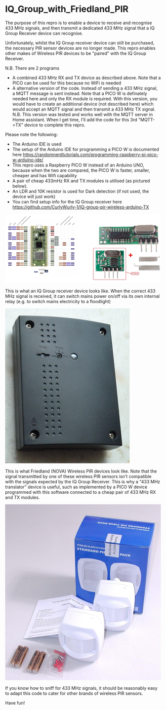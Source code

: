 # IQ_Group_with_Friedland_PIR

The purpose of this repro is to enable a device to receive and recognise 433 MHz signals, and then transmit a dedicated 433 MHz signal that a IQ Group Receiver device can recognise.

Unfortunately, whilst the IQ Group receiver device can still be purchased, the necessary PIR sensor devices are no longer made. This repro enables other makes of Wireless PIR devices to be "paired" with the IQ Group Receiver.    

N.B. There are 2 programs
 - A combined 433 MHz RX and TX device as described above. Note that a PICO can be used for this because no WiFi is needed
 - A alternative version of the code. Instead of sending a 433 MHz signal, a MQTT message is sent instead. Note that a PICO W is definately needed here and only the RX module is required. With this version, you would have to create an additional device (not described here) which would accept an MQTT signal and then transmit a 433 MHz TX signal. N.B. This version was tested and works well with the MQTT server in Home assistant. When I get time, I'll add the code for this 3rd "MQTT->TX" device to complete this repro.   

Please note the following: 
 - The Arduino IDE is used
 - The setup of the Arduino IDE for programming a PICO W is documented here https://randomnerdtutorials.com/programming-raspberry-pi-pico-w-arduino-ide/
 - This repro uses a Raspberry PICO W instead of an Arduino UNO, because when the two are compared, the PICO W is faster, smaller, cheaper and has Wifi capability
 - A pair of cheap 433mHz RX and TX modules is utilised (as pictured below).
 - An LDR and 10K resistor is used for Dark detection (if not used, the device will just work)
 - You can find setup info for the IQ Group receiver here  https://github.com/CurlyWurly-1/IQ-group-pir-wireless-arduino-TX


<img src="images/ard.jpg" alt="Ard_tx"/>

This is what an IQ Group receiver device looks like. When the correct 433 MHz signal is received, it can switch mains power on/off via its own internal relay (e.g. to switch mains electricity to a floodlight)

<img src="images/P1140936.jpg" alt="IQ Group 240V Mains controller"/>

This is what Friedland (NOVA) Wireless PIR devices look like. Note that the signal transmitted by one of these wireless PIR sensors isn't compatible with the signals expected by the IQ Group Receiver. This is why a "433 MHz translator" device is useful, such as implemented by a PICO W device programmed with this software connected to a cheap pair of 433 MHz RX and TX modules. 

<img src="images/Friedland_PIR_and_box.jpg" alt="Friedland NOVA Wireless PIR sensor"/>

If you know how to sniff for 433 MHz signals, it should be reasonably easy to adapt this code to cater for other brands of wireless PIR sensors.

Have fun!
